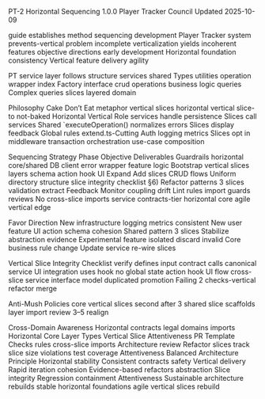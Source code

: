 PT-2 Horizontal Sequencing 1.0.0 Player Tracker Council Updated 2025-10-09

guide establishes method sequencing development Player Tracker system prevents-vertical problem incomplete verticalization yields incoherent features objective directions early development Horizontal foundation consistency Vertical feature delivery agility

PT service layer follows structure services shared Types utilities operation wrapper index Factory interface crud operations business logic queries Complex queries slices layered domain

Philosophy Cake Don’t Eat metaphor vertical slices horizontal vertical slice-to not-baked Horizontal Vertical Role services handle persistence Slices call services Shared `executeOperation() normalizes errors Slices display feedback Global rules extend.ts-Cutting Auth logging metrics Slices opt in middleware transaction orchestration use-case composition

Sequencing Strategy Phase Objective Deliverables Guardrails horizontal core/shared DB client error wrapper feature logic Bootstrap vertical slices layers schema action hook UI Expand Add slices CRUD flows Uniform directory structure slice integrity checklist §6) Refactor patterns 3 slices validation extract Feedback Monitor coupling drift Lint rules import guards reviews No cross-slice imports service contracts-tier horizontal core agile vertical edge

Favor Direction New infrastructure logging metrics consistent New user feature UI action schema cohesion Shared pattern 3 slices Stabilize abstraction evidence Experimental feature isolated discard invalid Core business rule change Update service re-wire slices

Vertical Slice Integrity Checklist verify defines input contract calls canonical service UI integration uses hook no global state action hook UI flow cross-slice service interface model duplicated promotion Failing 2 checks-vertical refactor merge

Anti-Mush Policies core vertical slices second after 3 shared slice scaffolds layer import review 3–5 realign

Cross-Domain Awareness Horizontal contracts legal domains imports Horizontal Core Layer Types Vertical Slice Attentiveness PR Template Checks rules cross-slice imports Architecture review Refactor slices track slice size violations test coverage Attentiveness Balanced Architecture Principle Horizontal stability Consistent contracts safety Vertical delivery Rapid iteration cohesion Evidence-based refactors abstraction Slice integrity Regression containment Attentiveness Sustainable architecture rebuilds stable horizontal foundations agile vertical slices rebuild

